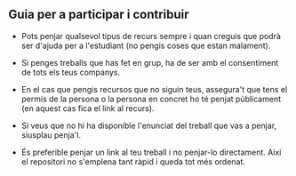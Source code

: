 ## Guia per a participar i contribuir 

- Pots penjar qualsevol  tipus de recurs sempre i quan creguis que podrà ser d'ajuda per a l'estudiant (no pengis coses que estan malament).

- Si penges treballs que has fet en grup, ha de ser amb el consentiment de tots els teus companys.

- En el cas que pengis recursos que no siguin teus, assegura't que tens el permís de la persona o la persona en concret ho té penjat públicament (en aquest cas fica el link al recurs).

- Si veus que no hi ha disponible l'enunciat del treball que vas a penjar, siusplau penja'l. 

- És preferible penjar un link al teu treball i no penjar-lo directament. Així el repositori no s'emplena tant ràpid i queda tot més ordenat.




